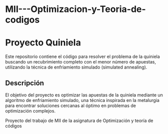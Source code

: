 # MII---Optimizacion-y-Teoria-de-codigos

# Proyecto Quiniela

Este repositorio contiene el código para resolver el problema de la quiniela buscando un recubrimiento completo con el menor número de apuestas, utilizando la técnica de enfriamiento simulado (simulated annealing).

## Descripción

El objetivo del proyecto es optimizar las apuestas de la quiniela mediante un algoritmo de enfriamiento simulado, una técnica inspirada en la metalurgia para encontrar soluciones cercanas al óptimo en problemas de optimización complejos.

Proyecto del trabajo de MII de la asignatura de Optimización y teoría de códigos
